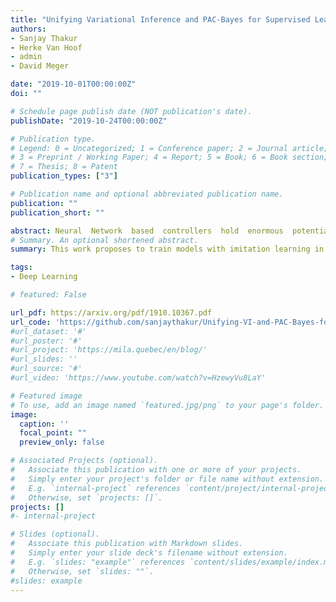 ```yaml
---
title: "Unifying Variational Inference and PAC-Bayes for Supervised Learning that Scales"
authors:
- Sanjay Thakur
- Herke Van Hoof
- admin
- David Meger

date: "2019-10-01T00:00:00Z"
doi: ""

# Schedule page publish date (NOT publication's date).
publishDate: "2019-10-24T00:00:00Z"

# Publication type.
# Legend: 0 = Uncategorized; 1 = Conference paper; 2 = Journal article;
# 3 = Preprint / Working Paper; 4 = Report; 5 = Book; 6 = Book section;
# 7 = Thesis; 8 = Patent
publication_types: ["3"]

# Publication name and optional abbreviated publication name.
publication: ""
publication_short: ""

abstract: Neural  Network  based  controllers  hold  enormous  potential  to  learn complex, high-dimensional functions. However, they are prone to overfitting and unwarranted extrapolations. PAC Bayes is a generalized framework which is more resistant to overfitting and that yields performance bounds that hold with arbitrarily high probability even on the unjustified extrapolations.  However, optimizing to learn such a function and a bound is intractable for complex tasks. In this work, we propose a method to simultaneously learn such a function and estimate performance bounds that scale organically to high-dimensions, non-linear environments without making any explicit assumptions about the environment. We build our approach on a parallel that we draw between the formulations called ELBO and PACBayes when the risk metric is negative log likelihood. Through our experiments on multiple high dimensional MuJoCo locomotion tasks, we validate the correctness of our theory, show its ability to generalize better, and investigate the factors that are important for its learning.
# Summary. An optional shortened abstract.
summary: This work proposes to train models with imitation learning in such that they come with a PAC-bayes bound as a performance guarantee for the model. It connects the expressions for the PAC bayes bound and the ELBO of a stochastic predictive policy learnt through likelihood maximisation. The model is then trained by minimising the pac-bayes bound as the objective that also doubles as an error bound.

tags:
- Deep Learning

# featured: False

url_pdf: https://arxiv.org/pdf/1910.10367.pdf
url_code: 'https://github.com/sanjaythakur/Unifying-VI-and-PAC-Bayes-for-Learning-that-Scales'
#url_dataset: '#'
#url_poster: '#'
#url_project: 'https://mila.quebec/en/blog/'
#url_slides: ''
#url_source: '#'
#url_video: 'https://www.youtube.com/watch?v=HzewyVu8LaY'

# Featured image
# To use, add an image named `featured.jpg/png` to your page's folder. 
image:
  caption: ''
  focal_point: ""
  preview_only: false

# Associated Projects (optional).
#   Associate this publication with one or more of your projects.
#   Simply enter your project's folder or file name without extension.
#   E.g. `internal-project` references `content/project/internal-project/index.md`.
#   Otherwise, set `projects: []`.
projects: []
#- internal-project

# Slides (optional).
#   Associate this publication with Markdown slides.
#   Simply enter your slide deck's filename without extension.
#   E.g. `slides: "example"` references `content/slides/example/index.md`.
#   Otherwise, set `slides: ""`.
#slides: example
---
```

